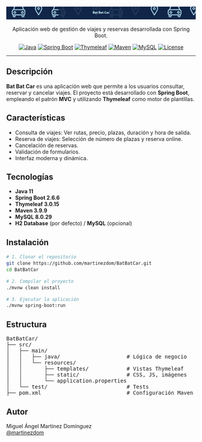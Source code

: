 <a href="https://github.com/martinezdom/BatBatCar"><img src="https://github.com/martinezdom/BatBatCar/blob/main/src/main/resources/static/images/banner.png?raw=true" alt="Bat Bat Car banner" /></a>

<p align="center">
  Aplicación web de gestión de viajes y reservas desarrollada con Spring Boot.
</p>

<p align="center">
  <a href="#"><img alt="Java" src="https://img.shields.io/badge/Java-11-blue?logo=java"></a>
  <a href="#"><img alt="Spring Boot" src="https://img.shields.io/badge/Spring%20Boot-2.6.6-brightgreen?logo=springboot"></a>
  <a href="#"><img alt="Thymeleaf" src="https://img.shields.io/badge/Thymeleaf-3.0.15-green?logo=thymeleaf"></a>
  <a href="#"><img alt="Maven" src="https://img.shields.io/badge/Maven-3.9.9-red?logo=apachemaven"></a>
  <a href="#"><img alt="MySQL" src="https://img.shields.io/badge/MySQL-8.0.29-blue?logo=mysql"></a>
  <a href="LICENSE"><img alt="License" src="https://img.shields.io/badge/License-MIT-yellow.svg"></a>
</p>

---

## Descripción
**Bat Bat Car** es una aplicación web que permite a los usuarios consultar, reservar y cancelar viajes. El proyecto está desarrollado con **Spring Boot**, empleando el patrón **MVC** y utilizando **Thymeleaf** como motor de plantillas.

## Características
- Consulta de viajes: Ver rutas, precio, plazas, duración y hora de salida.
- Reserva de viajes: Selección de número de plazas y reserva online.
- Cancelación de reservas.
- Validación de formularios.
- Interfaz moderna y dinámica.

## Tecnologías
- **Java 11**
- **Spring Boot 2.6.6**
- **Thymeleaf 3.0.15**
- **Maven 3.9.9**
- **MySQL 8.0.29**
- **H2 Database** (por defecto) / **MySQL** (opcional)

## Instalación
```bash
# 1. Clonar el repositorio
git clone https://github.com/martinezdom/BatBatCar.git
cd BatBatCar
```
```bash
# 2. Compilar el proyecto
./mvnw clean install
```
```bash
# 3. Ejecutar la aplicación
./mvnw spring-boot:run
```

## Estructura
<pre>
BatBatCar/
├── src/
│   ├── main/
│   │   ├── java/                     # Lógica de negocio
│   │   └── resources/
│   │       ├── templates/            # Vistas Thymeleaf
│   │       ├── static/               # CSS, JS, imágenes
│   │       └── application.properties
│   └── test/                         # Tests
├── pom.xml                           # Configuración Maven
</pre>

## Autor
Miguel Ángel Martínez Domínguez  
[@martinezdom](https://github.com/martinezdom)
